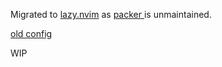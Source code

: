 Migrated to [lazy.nvim]( https://github.com/folke/lazy.nvim ) as [ packer ]( https://github.com/wbthomason/packer.nvim ) is unmaintained.

[old config](https://github.com/wnvd/nvim.old)

WIP

